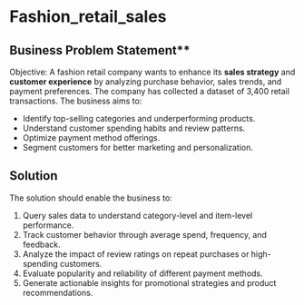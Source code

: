 # Fashion_retail_sales


## Business Problem Statement**

Objective:
A fashion retail company wants to enhance its **sales strategy** and **customer experience** by analyzing purchase behavior, sales trends, and payment preferences. The company has collected a dataset of 3,400 retail transactions. 
The business aims to:

* Identify top-selling categories and underperforming products.
* Understand customer spending habits and review patterns.
* Optimize payment method offerings.
* Segment customers for better marketing and personalization.



##  Solution 

The solution should enable the business to:

1. Query sales data to understand category-level and item-level performance.
2. Track customer behavior through average spend, frequency, and feedback.
3. Analyze the impact of review ratings on repeat purchases or high-spending customers.
4. Evaluate popularity and reliability of different payment methods.
5. Generate actionable insights for promotional strategies and product recommendations.




